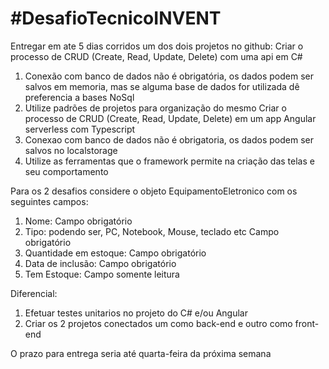 # #DesafioTecnicoINVENT

Entregar em ate 5 dias corridos um dos dois projetos no github:
Criar o processo de CRUD (Create, Read, Update, Delete) com uma api em C#
1. Conexão com banco de dados não é obrigatória, os dados podem ser salvos em memoria, mas se alguma base de dados for utilizada dê preferencia a bases NoSql
2. Utilize padrões de projetos para organização do mesmo
Criar o processo de CRUD (Create, Read, Update, Delete) em um app Angular serverless com Typescript
1. Conexao com banco de dados não é obrigatoria, os dados podem ser salvos no localstorage
2. Utilize as ferramentas que o framework permite na criação das telas e seu comportamento
 
Para os 2 desafios considere o objeto EquipamentoEletronico com os seguintes campos:
1. Nome: Campo obrigatório
2. Tipo: podendo ser, PC, Notebook, Mouse, teclado etc Campo obrigatório
3. Quantidade em estoque: Campo obrigatório
4. Data de inclusão: Campo obrigatório
5. Tem Estoque: Campo somente leitura

Diferencial:
1. Efetuar testes unitarios no projeto do C# e/ou Angular
2. Criar os 2 projetos conectados um como back-end e outro como front-end

O prazo para entrega seria até quarta-feira da próxima semana 